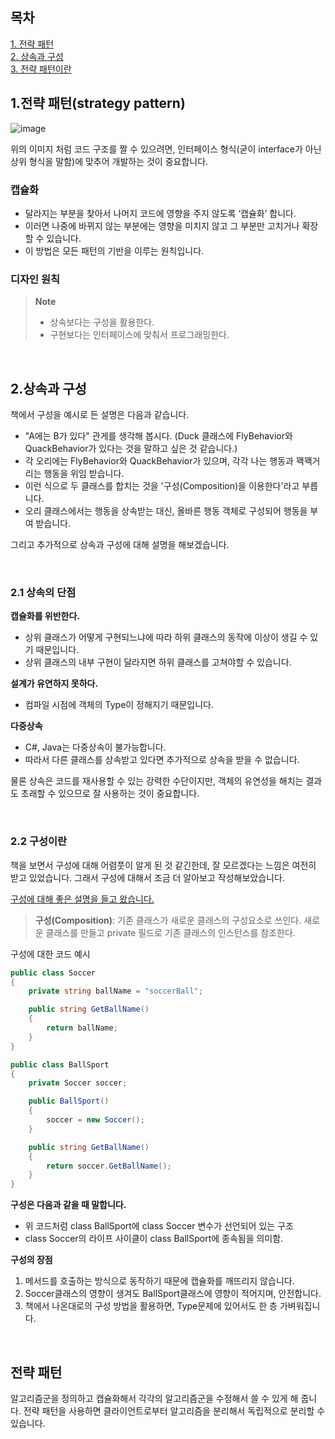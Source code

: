 ## 목차
[1. 전략 패턴](#1전략-패턴strategy-pattern) <br/>
[2. 상속과 구성](#2상속과-구성) <br/>
[3. 전략 패턴이란](#전략-패턴) <br/>

## 1.전략 패턴(strategy pattern)
![image](https://user-images.githubusercontent.com/40491724/171191181-68213905-6427-48c3-8a84-e50a752dff81.png)

위의 이미지 처럼 코드 구조를 짤 수 있으려면, 인터페이스 형식(굳이 interface가 아닌 상위 형식을 말함)에 맞추어 개발하는 것이 중요합니다.

### 캡슐화
- 달라지는 부분을 찾아서 나머지 코드에 영향을 주지 않도록 ‘캡슐화’ 합니다.
- 이러면 나중에 바뀌지 않는 부분에는 영향을 미치지 않고 그 부분만 고치거나 확장할 수 있습니다.
- 이 방법은 모든 패턴의 기반을 이루는 원칙입니다.


### 디자인 원칙
> **Note**
> - 상속보다는 구성을 활용한다.
> - 구현보다는 인터페이스에 맞춰서 프로그래밍한다.

<br/>

## 2.상속과 구성

책에서 구성을 예시로 든 설명은 다음과 같습니다.
- "A에는 B가 있다" 관게를 생각해 봅시다. (Duck 클래스에 FlyBehavior와 QuackBehavior가 있다는 것을 말하고 싶은 것 같습니다.)
- 각 오리에는 FlyBehavior와 QuackBehavior가 있으며, 각각 나는 행동과 꽥꽥거리는 행동을 위임 받습니다.
- 이런 식으로 두 클래스를 합치는 것을 '구성(Composition)을 이용한다'라고 부릅니다.
- 오리 클래스에서는 행동을 상속받는 대신, 올바른 행동 객체로 구성되어 행동을 부여 받습니다.

그리고 추가적으로 상속과 구성에 대해 설명을 해보겠습니다.

<br/>

### 2.1 상속의 단점

**캡슐화를 위반한다.**
- 상위 클래스가 어떻게 구현되느냐에 따라 하위 클래스의 동작에 이상이 생길 수 있기 때문입니다.
- 상위 클래스의 내부 구현이 달라지면 하위 클래스를 고쳐야할 수 있습니다.

**설계가 유연하지 못하다.**
- 컴파일 시점에 객체의 Type이 정해지기 때문입니다.

**다중상속**
- C#, Java는 다중상속이 불가능합니다.
- 따라서 다른 클래스를 상속받고 있다면 추가적으로 상속을 받을 수 없습니다.

물론 상속은 코드를 재사용할 수 있는 강력한 수단이지만, 객체의 유연성을 해치는 결과도 초래할 수 있으므로 잘 사용하는 것이 중요합니다.

<br/>

### 2.2 구성이란
책을 보면서 구성에 대해 어렴풋이 알게 된 것 같긴한데, 잘 모르겠다는 느낌은 여전히 받고 있었습니다. 그래서 구성에 대해서 조금 더 알아보고 작성해보았습니다.

[구성에 대해 좋은 설명을 들고 왔습니다.](https://tecoble.techcourse.co.kr/post/2020-05-18-inheritance-vs-composition/)
> **구성(Composition)**: 기존 클래스가 새로운 클래스의 구성요소로 쓰인다. 새로운 클래스를 만들고 private 필드로 기존 클래스의 인스턴스를 참조한다.

구성에 대한 코드 예시
```csharp
public class Soccer
{
    private string ballName = "soccerBall";

    public string GetBallName()
    {
        return ballName;
    }
}

public class BallSport
{
    private Soccer soccer;

    public BallSport()
    {
        soccer = new Soccer();
    }

    public string GetBallName()
    {
        return soccer.GetBallName();
    }
}

```
**구성은 다음과 같을 때 말합니다.**
- 위 코드처럼 class BallSport에 class Soccer 변수가 선언되어 있는 구조 
- class Soccer의 라이프 사이클이 class BallSport에 종속됨을 의미함.

**구성의 장점**
1. 메서드를 호출하는 방식으로 동작하기 때문에 캡슐화를 깨뜨리지 않습니다.
2. Soccer클래스의 영향이 생겨도 BallSport클래스에 영향이 적어지며, 안전합니다.
3. 책에서 나온대로의 구성 방법을 활용하면, Type문제에 있어서도 한 층 가벼워집니다.

<br/>

## 전략 패턴
알고리즘군을 정의하고 캡슐화해서 각각의 알고리즘군을 수정해서 쓸 수 있게 해 줍니다. 전략 패턴을 사용하면 클라이언트로부터 알고리즘을 분리해서 독립적으로 분리할 수 있습니다.




